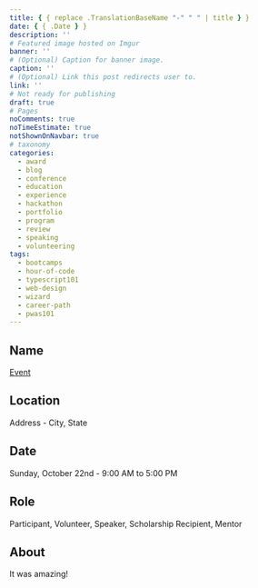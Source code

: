 ```yaml
---
title: { { replace .TranslationBaseName "-" " " | title } }
date: { { .Date } }
description: ''
# Featured image hosted on Imgur
banner: ''
# (Optional) Caption for banner image.
caption: ''
# (Optional) Link this post redirects user to.
link: ''
# Not ready for publishing
draft: true
# Pages
noComments: true
noTimeEstimate: true
notShownOnNavbar: true
# taxonomy
categories:
  - award
  - blog
  - conference
  - education
  - experience
  - hackathon
  - portfolio
  - program
  - review
  - speaking
  - volunteering
tags:
  - bootcamps
  - hour-of-code
  - typescript101
  - web-design
  - wizard
  - career-path
  - pwas101
---
```


## Name

[Event](https://google.com)

## Location

Address - City, State

## Date

Sunday, October 22nd - 9:00 AM to 5:00 PM

## Role

Participant, Volunteer, Speaker, Scholarship Recipient, Mentor

## About

It was amazing!
